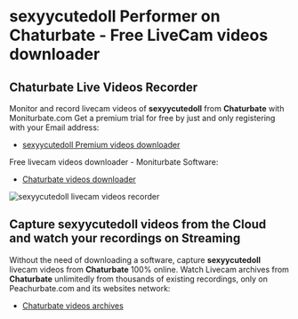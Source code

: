 # sexyycutedoll Performer on Chaturbate - Free LiveCam videos downloader

## Chaturbate Live Videos Recorder

Monitor and record livecam videos of **sexyycutedoll** from **Chaturbate** with Moniturbate.com
Get a premium trial for free by just and only registering with your Email address:
* [sexyycutedoll Premium videos downloader](https://moniturbate.com/request-demo-licence-key.html)

Free livecam videos downloader - Moniturbate Software:
* [Chaturbate videos downloader](https://moniturbate.com/moniturbate-download-software.html)

![sexyycutedoll livecam videos recorder](https://peachurnet.com/templates/moniturbate-software.png)


## Capture sexyycutedoll videos from the Cloud and watch your recordings on Streaming

Without the need of downloading a software, capture **sexyycutedoll** livecam videos from **Chaturbate** 100% online.
Watch Livecam archives from **Chaturbate** unlimitedly from thousands of existing recordings, only on Peachurbate.com and its websites network:
* [Chaturbate videos archives](https://peachurnet.com/)